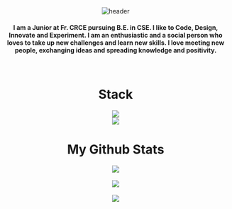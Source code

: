 <!-- HEADER-->
<div align="center" width="100">
<img src="https://capsule-render.vercel.app/api?color=1a3440&height=250&section=header&text=Steven%20Romero%20(1900Iam)&fontSize=30&type=waving&fontColor=fefefe&animation=fadeIn"
alt="header"/>

</div>


  <h4 align="center">I am a Junior at Fr. CRCE pursuing B.E. in CSE. I like to Code, Design, Innovate and Experiment. I am an enthusiastic and a social person who loves to take up new challenges and learn new skills. I love meeting new people, exchanging ideas and spreading knowledge and positivity.</h4>
<br>


<!-- STACK -->
<div align="center" width="100">
  <h1>Stack</h1>


<div align="center">
  <img src="https://skillicons.dev/icons?i=nodejs,github,c,javascript,typescript,mongodb,java" /><br>
  <img src="https://skillicons.dev/icons?i=mysql,html,css,vscode,figma,git" />
</div>


<!-- STATS -->
<div align="center" width="100">
  <h1>My Github Stats</h1>




<p align="center">
<img align="center" src="https://github-readme-stats.vercel.app/api/top-langs/?username=1900Iam&layout=compact&count_private=true&theme=github_white&langs_count=5">
<br>
<br>
<img align="center" src="https://github-readme-stats.vercel.app/api?username=1900Iam&count_private=true&show_icons=trueline_height=21&theme=github_white">	
<br>
<br>
<img align="center" src="https://github-readme-streak-stats.herokuapp.com/?user=1900Iam&theme=github_white">
</p>
